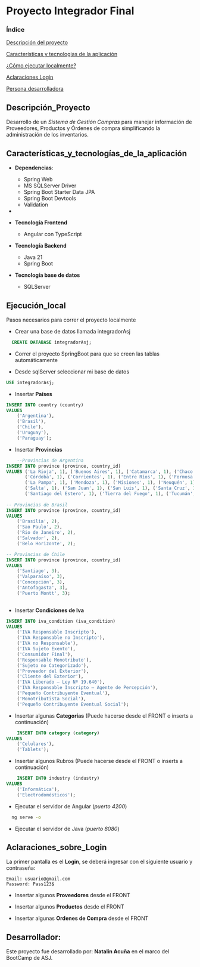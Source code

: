 # Proyecto Integrador Final

### Índice

[Descripción del proyecto](#descripción_proyecto)

[Características y tecnologias de la aplicación](#características_y_tecnologías_de_la_aplicación)

[¿Cómo ejecutar localmente?](#ejecución_local)

[Aclaraciones Login](#aclaraciones_sobre_**login**)

[Persona desarrolladora](#desarrollador)


## Descripción_Proyecto

Desarrollo de un *Sistema de Gestión Compras* para manejar información de Proveedores, Productos y Órdenes de compra simplificando la administración de los inventarios.

## Características_y_tecnologías_de_la_aplicación
- **Dependencias**:
	- Spring Web
	- MS SQLServer Driver
	- Spring Boot Starter Data JPA
	- Spring Boot Devtools 
	- Validation
-
- **Tecnología Frontend**    
    - Angular con TypeScript
    
- **Tecnología Backend**   
    - Java 21
    - Spring Boot
    
- **Tecnología base de datos**   
    - SQLServer

## Ejecución_local

Pasos necesarios para correr el proyecto localmente

- Crear una base de datos llamada integradorAsj
```sql
  CREATE DATABASE integradorAsj;
```

- Correr el proyecto SpringBoot para que se creen las tablas automáticamente

- Desde sqlServer seleccionar mi base de datos
```sql
USE integradorAsj;
```

- Insertar **Países**

```sql
INSERT INTO country (country)
VALUES 
	('Argentina'), 
	('Brasil'), 
	('Chile'), 
	('Uruguay'), 
	('Paraguay');

```

- Insertar  **Provincias**

```sql
	--Provincias de Argentina
INSERT INTO province (province, country_id)
VALUES ('La Rioja', 1), ('Buenos Aires', 1), ('Catamarca', 1), ('Chaco', 1), ('Chubut', 1), 
       ('Córdoba', 1), ('Corrientes', 1), ('Entre Ríos', 1), ('Formosa', 1), ('Jujuy', 1), 
       ('La Pampa', 1), ('Mendoza', 1), ('Misiones', 1), ('Neuquén', 1), ('Río Negro', 1), 
       ('Salta', 1), ('San Juan', 1), ('San Luis', 1), ('Santa Cruz', 1), ('Santa Fe', 1), 
       ('Santiago del Estero', 1), ('Tierra del Fuego', 1), ('Tucumán', 1);
       
-- Provincias de Brasil
INSERT INTO province (province, country_id)
VALUES 
    ('Brasilia', 2),
    ('Sao Paulo', 2),
    ('Rio de Janeiro', 2),
    ('Salvador', 2),
    ('Belo Horizonte', 2);

-- Provincias de Chile
INSERT INTO province (province, country_id)
VALUES 
    ('Santiago', 3),
    ('Valparaíso', 3),
    ('Concepción', 3),
    ('Antofagasta', 3),
    ('Puerto Montt', 3);       
       
```

- Insertar **Condiciones de Iva**
```sql
INSERT INTO iva_condition (iva_condition)
VALUES
    ('IVA Responsable Inscripto'),
    ('IVA Responsable no Inscripto'),
    ('IVA no Responsable'),
    ('IVA Sujeto Exento'),
    ('Consumidor Final'),
    ('Responsable Monotributo'),
    ('Sujeto no Categorizado'),
    ('Proveedor del Exterior'),
    ('Cliente del Exterior'),
    ('IVA Liberado – Ley Nº 19.640'),
    ('IVA Responsable Inscripto – Agente de Percepción'),
    ('Pequeño Contribuyente Eventual'),
    ('Monotributista Social'),
    ('Pequeño Contribuyente Eventual Social');
```

- Insertar algunas **Categorías** (Puede hacerse desde el FRONT o inserts a continuación)
```sql
	INSERT INTO category (category)
VALUES
    ('Celulares'),
    ('Tablets');
```

- Insertar algunos Rubros (Puede hacerse desde el FRONT o inserts a continuación)
```sql
	INSERT INTO industry (industry)
VALUES
    ('Informática'),
    ('Electrodomésticos');
```


- Ejecutar el servidor de Angular (*puerto 4200*)

```bash
  ng serve -o
```

- Ejecutar el servidor de Java (*puerto 8080*)

## Aclaraciones_sobre_**Login**

La primer pantalla es el **Login**, se deberá ingresar con el siguiente usuario y contraseña:

```
Email: usuario@gmail.com
Password: Pass123$
```


- Insertar algunos **Proveedores** desde el FRONT

- Insertar algunos **Productos** desde el FRONT

- Insertar algunas **Ordenes de Compra** desde el FRONT


## Desarrollador:

Este proyecto fue desarrollado por: **Natalin Acuña** en el marco del BootCamp de ASJ.
